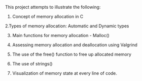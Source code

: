 This project attempts to illustrate the following:
1. Concept of memory allocation in C

2.Types of memory allocation: Automatic and Dynamic types

3. Main functions for memory allocation - Malloc()

4.  Assessing memory allocation and deallocation using Valgrind

5. The use of the free() function to free up allocated memory

6. The use of strings()

7. Visualization of memory state  at every line of code.
